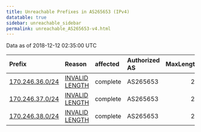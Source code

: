 ```yaml
---
title: Unreachable Prefixes in AS265653 (IPv4)
datatable: true
sidebar: unreachable_sidebar
permalink: unreachable_AS265653-v4.html
---
```


Data as of 2018-12-12 02:35:00 UTC


<div class="datatable-begin"></div>

| Prefix                                                   | Reason                                                                                                     | affected   | Authorized AS   |   MaxLength | Anchor                                         |   unreachable /24s |
|:---------------------------------------------------------|:-----------------------------------------------------------------------------------------------------------|:-----------|:----------------|------------:|:-----------------------------------------------|-------------------:|
| [170.246.36.0/24](https://stat.ripe.net/170.246.36.0/24) | [INVALID LENGTH](https://rpki-validator.ripe.net/announcement-preview?asn=AS265653&prefix=170.246.36.0/24) | complete   | AS265653        |          22 | [LACNIC](unreachable_LACNIC_RPKI_Root-v4.html) |                  1 |
| [170.246.37.0/24](https://stat.ripe.net/170.246.37.0/24) | [INVALID LENGTH](https://rpki-validator.ripe.net/announcement-preview?asn=AS265653&prefix=170.246.37.0/24) | complete   | AS265653        |          22 | [LACNIC](unreachable_LACNIC_RPKI_Root-v4.html) |                  1 |
| [170.246.38.0/24](https://stat.ripe.net/170.246.38.0/24) | [INVALID LENGTH](https://rpki-validator.ripe.net/announcement-preview?asn=AS265653&prefix=170.246.38.0/24) | complete   | AS265653        |          22 | [LACNIC](unreachable_LACNIC_RPKI_Root-v4.html) |                  1 |

<div class="datatable-end"></div>